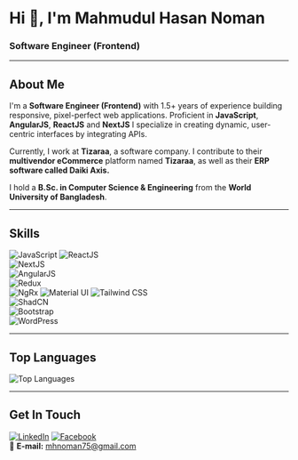 # Hi 👋, I'm Mahmudul Hasan Noman
### Software Engineer (Frontend)

---

## **About Me**  
I'm a **Software Engineer (Frontend)** with 1.5+ years of experience building responsive, pixel-perfect web applications. Proficient in **JavaScript**, **AngularJS**, **ReactJS** and **NextJS** I specialize in creating dynamic, user-centric interfaces by integrating APIs.  

Currently, I work at **Tizaraa**, a software company. I contribute to their **multivendor eCommerce** platform named **Tizaraa**, as well as their **ERP software called Daiki Axis.**

I hold a **B.Sc. in Computer Science & Engineering** from the **World University of Bangladesh**.

---

## **Skills**  
![JavaScript](https://img.shields.io/badge/JavaScript-F7DF1E?style=flat&logo=javascript&logoColor=black)
![ReactJS](https://img.shields.io/badge/React-20232A?style=flat&logo=react&logoColor=61DAFB)  
![NextJS](https://img.shields.io/badge/Next.js-000000?style=flat&logo=next.js&logoColor=white)  
![AngularJS](https://img.shields.io/badge/AngularJS-DD0031?style=flat&logo=angularjs&logoColor=white)  
![Redux](https://img.shields.io/badge/Redux-764ABC?style=flat&logo=redux&logoColor=white)  
![NgRx](https://img.shields.io/badge/NgRx-C82D78?style=flat&logo=ngrx&logoColor=white)
![Material UI](https://img.shields.io/badge/Material_UI-0081CB?style=flat&logo=material-ui&logoColor=white) 
![Tailwind CSS](https://img.shields.io/badge/Tailwind_CSS-38B2AC?style=flat&logo=tailwind-css&logoColor=white)  
![ShadCN](https://img.shields.io/badge/ShadCN-000000?style=flat&logo=vercel&logoColor=white)  
![Bootstrap](https://img.shields.io/badge/Bootstrap-563D7C?style=flat&logo=bootstrap&logoColor=white)   
![WordPress](https://img.shields.io/badge/WordPress-21759B?style=flat&logo=wordpress&logoColor=white)


---

## **Top Languages**  
![Top Languages](https://github-readme-stats.vercel.app/api/top-langs/?username=mahmudul-noman&theme=dark&hide_border=true&layout=compact)  

---

## **Get In Touch**  
[![LinkedIn](https://img.shields.io/badge/LinkedIn-0077B5?style=flat&logo=linkedin&logoColor=white)](https://www.linkedin.com/in/mahmudul-noman/)
[![Facebook](https://img.shields.io/badge/Facebook-1877F2?style=flat&logo=facebook&logoColor=white)](https://facebook.com/Engr.MHNoman)  
📧 **E-mail:** mhnoman75@gmail.com  
